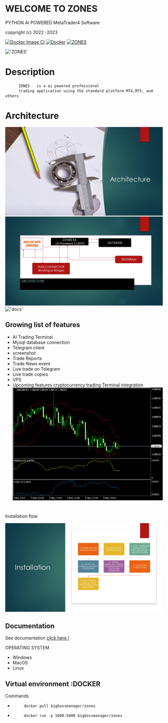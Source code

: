# WELCOME  TO  ZONES  

PYTHON  AI  POWERED MetaTrader4 Software

copyright (c) 2022 -2023  


[![Docker Image CI](https://github.com/nguemechieu/ZONES/actions/workflows/docker-image.yml/badge.svg)](https://github.com/nguemechieu/ZONES/actions/workflows/docker-image.yml)
[![Docker](https://github.com/nguemechieu/ZONES/actions/workflows/docker-publish.yml/badge.svg)](https://github.com/nguemechieu/ZONES/actions/workflows/docker-publish.yml)
[![ZONES](https://github.com/nguemechieu/ZONES/actions/workflows/python-app.yml/badge.svg)](https://github.com/nguemechieu/ZONES/actions/workflows/python-app.yml)

!['ZONES'](./src/images/zones_ea.png)


# Description

          ZONES   is a ai powered professional  
          trading application using the standard platform MT4,MT5, and others

# Architecture

!['Architecture'](./src/images/Architecture/zones_ea/Slide3.PNG)
!['Architecture'](./src/images/Architecture/zones_ea/Slide4.PNG)
!['docs'](./src/License/LICENSE)

## Growing list of features

- AI Trading Terminal
- Mysql database connection
- Telegram client
- screenshot
- Trade Reports
- Trade News event
- Live trade on Telegram
- Live trade copies
- VPS
- Upcoming features cryptocurrency trading Terminal integration
  ![screenshot](MT4/Files/USDCHF5.gif)

# 
Installation flow

!['alt text'](src/images/ZONESEA/Slide2.PNG)
## Documentation

See documentation [click here !](src/docs/ZONESEA.pdf)



OPERATING SYSTEM 
  - Windows
  - MacOS
  -   Linux




## Virtual environment :DOCKER

Commands
-          docker pull bigbossmanager/zones
-          docker run -p 5000:5000 bigbossmanager/zones
